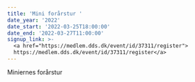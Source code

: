 ```yaml
---
title: 'Mini forårstur '
date_year: '2022'
date_start: '2022-03-25T18:00:00'
date_end: '2022-03-27T11:00:00'
signup_link: >-
  <a href="https://medlem.dds.dk/event/id/37311/register">
  https://medlem.dds.dk/event/id/37311/register</a>
---
```

Miniernes forårstur
